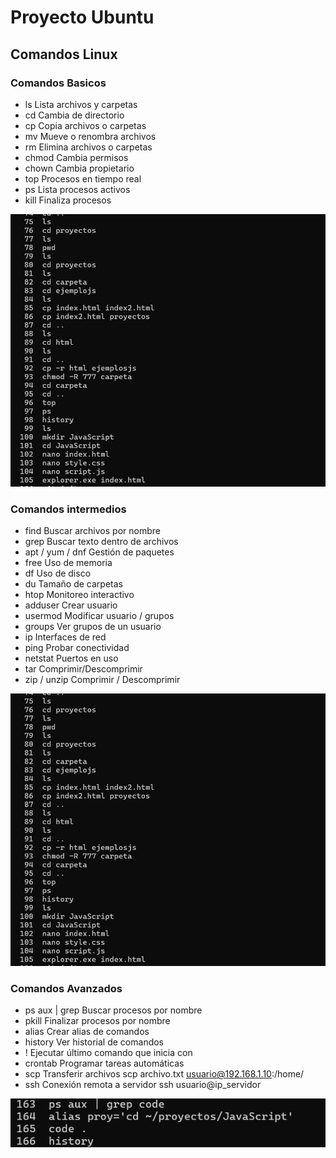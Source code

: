 # Proyecto Ubuntu

## Comandos Linux

### Comandos Basicos

- ls Lista archivos y carpetas
- cd Cambia de directorio
- cp Copia archivos o carpetas
- mv Mueve o renombra archivos
- rm Elimina archivos o carpetas
- chmod Cambia permisos
- chown Cambia propietario
- top Procesos en tiempo real
- ps Lista procesos activos
- kill Finaliza procesos

![texto alt](img\basicos.png)

### Comandos intermedios

- find Buscar archivos por nombre
- grep Buscar texto dentro de archivos
- apt / yum / dnf Gestión de paquetes
- free Uso de memoria
- df Uso de disco
- du Tamaño de carpetas
- htop Monitoreo interactivo
- adduser Crear usuario
- usermod Modificar usuario / grupos
- groups Ver grupos de un usuario
- ip Interfaces de red
- ping Probar conectividad
- netstat Puertos en uso
- tar Comprimir/Descomprimir
- zip / unzip Comprimir / Descomprimir

![texto alt](img\basicos.png)

### Comandos Avanzados

- ps aux | grep Buscar procesos por nombre
- pkill Finalizar procesos por nombre
- alias Crear alias de comandos
- history Ver historial de comandos
- !<cmd> Ejecutar último comando que inicia con <cmd>
- crontab Programar tareas automáticas
- scp Transferir archivos scp archivo.txt usuario@192.168.1.10:/home/
- ssh Conexión remota a servidor ssh usuario@ip_servidor

![texto alt](img\Avanzado.png)